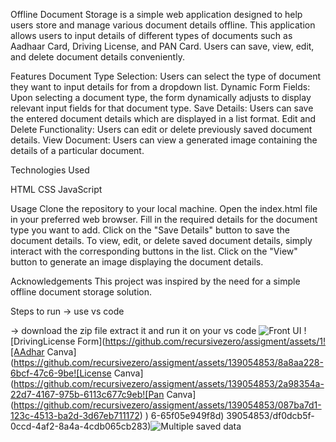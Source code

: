 Offline Document Storage is a simple web application designed to help users store and manage various document details offline. This application allows users to input details of different types of documents such as Aadhaar Card, Driving License, and PAN Card. Users can save, view, edit, and delete document details conveniently.

Features Document Type Selection: Users can select the type of document they want to input details for from a dropdown list. Dynamic Form Fields: Upon selecting a document type, the form dynamically adjusts to display relevant input fields for that document type. Save Details: Users can save the entered document details which are displayed in a list format. Edit and Delete Functionality: Users can edit or delete previously saved document details. View Document: Users can view a generated image containing the details of a particular document.

Technologies Used

HTML CSS JavaScript

Usage Clone the repository to your local machine. Open the index.html file in your preferred web browser. Fill in the required details for the document type you want to add. Click on the "Save Details" button to save the document details. To view, edit, or delete saved document details, simply interact with the corresponding buttons in the list. Click on the "View" button to generate an image displaying the document details.

Acknowledgements This project was inspired by the need for a simple offline document storage solution.

Steps to run -> use vs code

-> download the zip file extract it and run it on your vs code
![Front UI](https://github.com/recursivezero/assigment/assets/139054853/5d192205-06a2-45e0-a555-daa1a9db8657)
![DrivingLicense Form](https://github.com/recursivezero/assigment/assets/1![AAdhar Canva](https://github.com/recursivezero/assigment/assets/139054853/8a8aa228-6bcf-47c6-9be![License Canva](https://github.com/recursivezero/assigment/assets/139054853/2a98354a-22d7-4167-975b-6113c677c9eb![Pan Canva](https://github.com/recursivezero/assigment/assets/139054853/087ba7d1-123c-4513-ba2d-3d67eb711172)
)
6-65f05e949f8d)
39054853/df0dcb5f-0ccd-4af2-8a4a-4cdb065cb283)![Multiple saved data](https://github.com/recursivezero/assigment/assets/139054853/9f9c60b0-58cd-4d77-b464-319c7d9d9504)

